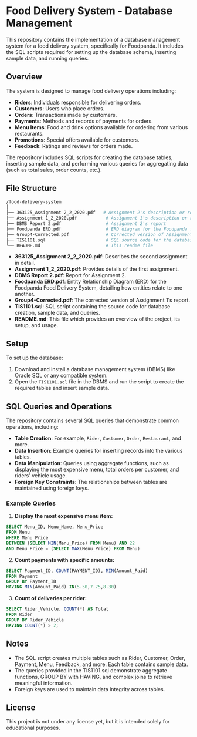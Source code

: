 # Food Delivery System - Database Management

This repository contains the implementation of a database management system for a food delivery system, specifically for Foodpanda. It includes the SQL scripts required for setting up the database schema, inserting sample data, and running queries.

## Overview

The system is designed to manage food delivery operations including:

- **Riders**: Individuals responsible for delivering orders.
- **Customers**: Users who place orders.
- **Orders**: Transactions made by customers.
- **Payments**: Methods and records of payments for orders.
- **Menu Items**: Food and drink options available for ordering from various restaurants.
- **Promotions**: Special offers available for customers.
- **Feedback**: Ratings and reviews for orders made.

The repository includes SQL scripts for creating the database tables, inserting sample data, and performing various queries for aggregating data (such as total sales, order counts, etc.).

## File Structure

```bash
/food-delivery-system
│
├── 363125_Assignment 2_2_2020.pdf   # Assignment 2's description or report
├── Assignment 1_2_2020.pdf           # Assignment 1's description or report
├── DBMS Report 2.pdf                 # Assignment 2's report
├── Foodpanda ERD.pdf                 # ERD diagram for the Foodpanda food delivery system
├── Group4-Corrected.pdf              # Corrected version of Assignment 1's report
├── TIS1101.sql                       # SQL source code for the database setup and queries
└── README.md                         # This readme file
```

- **363125_Assignment 2_2_2020.pdf**: Describes the second assignment in detail.
- **Assignment 1_2_2020.pdf**: Provides details of the first assignment.
- **DBMS Report 2.pdf**: Report for Assignment 2.
- **Foodpanda ERD.pdf**: Entity Relationship Diagram (ERD) for the Foodpanda Food Delivery System, detailing how entities relate to one another.
- **Group4-Corrected.pdf**: The corrected version of Assignment 1's report.
- **TIS1101.sql**: SQL script containing the source code for database creation, sample data, and queries.
- **README.md**: This file which provides an overview of the project, its setup, and usage.

## Setup

To set up the database:

1. Download and install a database management system (DBMS) like Oracle SQL or any compatible system.
2. Open the `TIS1101.sql` file in the DBMS and run the script to create the required tables and insert sample data.

## SQL Queries and Operations

The repository contains several SQL queries that demonstrate common operations, including:

- **Table Creation**: For example, `Rider`, `Customer`, `Order`, `Restaurant`, and more.
- **Data Insertion**: Example queries for inserting records into the various tables.
- **Data Manipulation**: Queries using aggregate functions, such as displaying the most expensive menu, total orders per customer, and riders' vehicle usage.
- **Foreign Key Constraints**: The relationships between tables are maintained using foreign keys.
  
### Example Queries

1. **Display the most expensive menu item:**

```sql
SELECT Menu_ID, Menu_Name, Menu_Price
FROM Menu                     
WHERE Menu_Price 
BETWEEN (SELECT MIN(Menu_Price) FROM Menu) AND 22
AND Menu_Price = (SELECT MAX(Menu_Price) FROM Menu)
```

2. **Count payments with specific amounts:**

```sql
SELECT Payment_ID, COUNT(PAYMENT_ID), MIN(Amount_Paid)
FROM Payment
GROUP BY Payment_ID
HAVING MIN(Amount_Paid) IN(5.50,7.75,8.30)
```

3. **Count of deliveries per rider:**

```sql
SELECT Rider_Vehicle, COUNT(*) AS Total
FROM Rider
GROUP BY Rider_Vehicle
HAVING COUNT(*) > 2;
```

## Notes

- The SQL script creates multiple tables such as Rider, Customer, Order, Payment, Menu, Feedback, and more. Each table contains sample data.
- The queries provided in the TIS1101.sql demonstrate aggregate functions, GROUP BY with HAVING, and complex joins to retrieve meaningful information.
- Foreign keys are used to maintain data integrity across tables.

## License

This project is not under any license yet, but it is intended solely for educational purposes.


